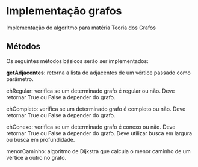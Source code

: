 # Implementação grafos
Implementação do algoritmo para matéria Teoria dos Grafos

## Métodos

Os seguintes métodos básicos serão ser implementados: 

<p><b>getAdjacentes</b>: retorna a lista de adjacentes de um vértice passado como parâmetro.</p>
<p>ehRegular: verifica se um determinado grafo é regular ou não. Deve retornar True ou False a depender do grafo.</p>
<p>ehCompleto: verifica se um determinado grafo é completo ou não. Deve retornar True ou False a depender do grafo.</p> 
<p>ehConexo: verifica se um determinado grafo é conexo ou não. Deve retornar True ou False a depender do grafo. Deve utilizar busca em largura ou busca em profundidade.</p>
<p>menorCaminho: algoritmo de Dijkstra que calcula o menor caminho de um vértice a outro no grafo.</p>

